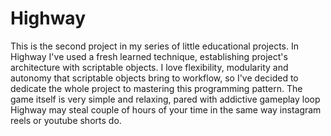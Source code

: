 # Highway
This is the second project in my series of little educational projects. In Highway I've used a fresh learned technique,
establishing project's architecture with scriptable objects. I love flexibility, modularity and autonomy that scriptable objects
bring to workflow, so I've decided to dedicate the whole project to mastering this programming pattern. The game itself is
very simple and relaxing, pared with addictive gameplay loop Highway may steal couple of hours of your time in the same way 
instagram reels or youtube shorts do.
